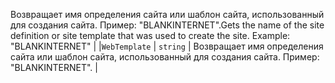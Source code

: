 <span data-ttu-id="ae447-p111">Возвращает имя определения сайта или шаблон сайта, использованный для создания сайта. Пример: "BLANKINTERNET".</span><span class="sxs-lookup"><span data-stu-id="ae447-p111">Gets the name of the site definition or site template that was used to create the site. Example: "BLANKINTERNET"</span></span> |
|`WebTemplate`      | `string` | Возвращает имя определения сайта или шаблон сайта, использованный для создания сайта. Пример: "BLANKINTERNET". |






